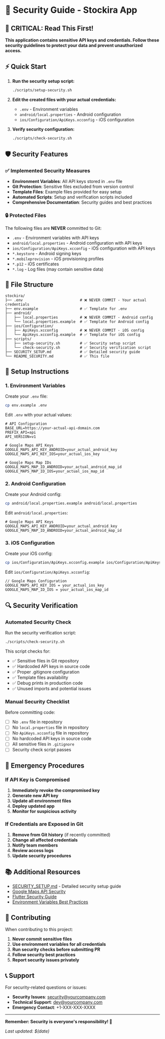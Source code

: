 # 🔐 Security Guide - Stockira App

## 🚨 CRITICAL: Read This First!

**This application contains sensitive API keys and credentials. Follow these security guidelines to protect your data and prevent unauthorized access.**

## ⚡ Quick Start

1. **Run the security setup script:**
   ```bash
   ./scripts/setup-security.sh
   ```

2. **Edit the created files with your actual credentials:**
   - `.env` - Environment variables
   - `android/local.properties` - Android configuration
   - `ios/Configuration/ApiKeys.xcconfig` - iOS configuration

3. **Verify security configuration:**
   ```bash
   ./scripts/check-security.sh
   ```

## 🛡️ Security Features

### ✅ Implemented Security Measures

- **Environment Variables**: All API keys stored in `.env` file
- **Git Protection**: Sensitive files excluded from version control
- **Template Files**: Example files provided for easy setup
- **Automated Scripts**: Setup and verification scripts included
- **Comprehensive Documentation**: Security guides and best practices

### 🔒 Protected Files

The following files are **NEVER** committed to Git:

- `.env` - Environment variables with API keys
- `android/local.properties` - Android configuration with API keys
- `ios/Configuration/ApiKeys.xcconfig` - iOS configuration with API keys
- `*.keystore` - Android signing keys
- `*.mobileprovision` - iOS provisioning profiles
- `*.p12` - iOS certificates
- `*.log` - Log files (may contain sensitive data)

## 📁 File Structure

```
stockira/
├── .env                          # ❌ NEVER COMMIT - Your actual credentials
├── env.example                   # ✅ Template for .env
├── android/
│   ├── local.properties          # ❌ NEVER COMMIT - Android config
│   └── local.properties.example  # ✅ Template for Android config
├── ios/Configuration/
│   ├── ApiKeys.xcconfig          # ❌ NEVER COMMIT - iOS config
│   └── ApiKeys.xcconfig.example  # ✅ Template for iOS config
├── scripts/
│   ├── setup-security.sh         # ✅ Security setup script
│   └── check-security.sh         # ✅ Security verification script
├── SECURITY_SETUP.md             # ✅ Detailed security guide
└── README_SECURITY.md            # ✅ This file
```

## 🔧 Setup Instructions

### 1. Environment Variables

Create your `.env` file:
```bash
cp env.example .env
```

Edit `.env` with your actual values:
```env
# API Configuration
BASE_URL=https://your-actual-api-domain.com
PREFIX_API=api
API_VERSION=v1

# Google Maps API Keys
GOOGLE_MAPS_API_KEY_ANDROID=your_actual_android_key
GOOGLE_MAPS_API_KEY_IOS=your_actual_ios_key

# Google Maps Map IDs
GOOGLE_MAPS_MAP_ID_ANDROID=your_actual_android_map_id
GOOGLE_MAPS_MAP_ID_IOS=your_actual_ios_map_id
```

### 2. Android Configuration

Create your Android config:
```bash
cp android/local.properties.example android/local.properties
```

Edit `android/local.properties`:
```properties
# Google Maps API Keys
GOOGLE_MAPS_API_KEY_ANDROID=your_actual_android_key
GOOGLE_MAPS_MAP_ID_ANDROID=your_actual_android_map_id
```

### 3. iOS Configuration

Create your iOS config:
```bash
cp ios/Configuration/ApiKeys.xcconfig.example ios/Configuration/ApiKeys.xcconfig
```

Edit `ios/Configuration/ApiKeys.xcconfig`:
```xcconfig
// Google Maps Configuration
GOOGLE_MAPS_API_KEY_IOS = your_actual_ios_key
GOOGLE_MAPS_MAP_ID_IOS = your_actual_ios_map_id
```

## 🔍 Security Verification

### Automated Security Check

Run the security verification script:
```bash
./scripts/check-security.sh
```

This script checks for:
- ✅ Sensitive files in Git repository
- ✅ Hardcoded API keys in source code
- ✅ Proper .gitignore configuration
- ✅ Template files availability
- ✅ Debug prints in production code
- ✅ Unused imports and potential issues

### Manual Security Checklist

Before committing code:
- [ ] No `.env` file in repository
- [ ] No `local.properties` file in repository
- [ ] No `ApiKeys.xcconfig` file in repository
- [ ] No hardcoded API keys in source code
- [ ] All sensitive files in `.gitignore`
- [ ] Security check script passes

## 🚨 Emergency Procedures

### If API Key is Compromised

1. **Immediately revoke the compromised key**
2. **Generate new API key**
3. **Update all environment files**
4. **Deploy updated app**
5. **Monitor for suspicious activity**

### If Credentials are Exposed in Git

1. **Remove from Git history** (if recently committed)
2. **Change all affected credentials**
3. **Notify team members**
4. **Review access logs**
5. **Update security procedures**

## 📚 Additional Resources

- [SECURITY_SETUP.md](SECURITY_SETUP.md) - Detailed security setup guide
- [Google Maps API Security](https://developers.google.com/maps/api-security-best-practices)
- [Flutter Security Guide](https://docs.flutter.dev/security)
- [Environment Variables Best Practices](https://12factor.net/config)

## 🤝 Contributing

When contributing to this project:

1. **Never commit sensitive files**
2. **Use environment variables for all credentials**
3. **Run security checks before submitting PR**
4. **Follow security best practices**
5. **Report security issues privately**

## 📞 Support

For security-related questions or issues:
- **Security Issues**: security@yourcompany.com
- **Technical Support**: dev@yourcompany.com
- **Emergency Contact**: +1-XXX-XXX-XXXX

---

**Remember: Security is everyone's responsibility! 🔐**

*Last updated: $(date)*
